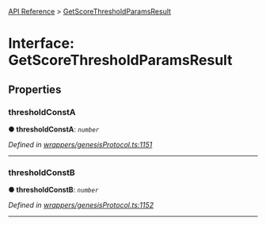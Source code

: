 [API Reference](../README.md) > [GetScoreThresholdParamsResult](../interfaces/GetScoreThresholdParamsResult.md)



# Interface: GetScoreThresholdParamsResult


## Properties
<a id="thresholdConstA"></a>

###  thresholdConstA

**●  thresholdConstA**:  *`number`* 

*Defined in [wrappers/genesisProtocol.ts:1151](https://github.com/daostack/arc.js/blob/42de6847/lib/wrappers/genesisProtocol.ts#L1151)*





___

<a id="thresholdConstB"></a>

###  thresholdConstB

**●  thresholdConstB**:  *`number`* 

*Defined in [wrappers/genesisProtocol.ts:1152](https://github.com/daostack/arc.js/blob/42de6847/lib/wrappers/genesisProtocol.ts#L1152)*





___


